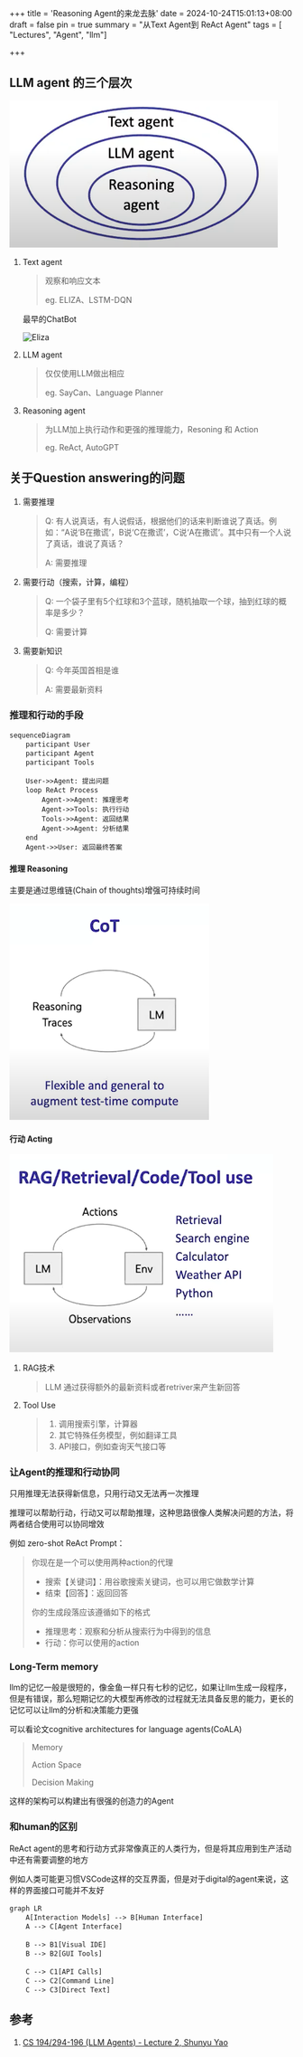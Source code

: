+++
title = 'Reasoning Agent的来龙去脉'
date = 2024-10-24T15:01:13+08:00
draft = false
pin = true
summary = "从Text Agent到 ReAct Agent"
tags = [ "Lectures", "Agent", "llm"]

+++

## LLM agent 的三个层次



<img src="https://raw.githubusercontent.com/looechao/blogimg/main/2024/llm-1.png" alt="3-level" style="zoom: 50%;" />

1. Text agent

   > 观察和响应文本
   >
   > eg. ELIZA、LSTM-DQN

   最早的ChatBot

   ![Eliza](https://upload.wikimedia.org/wikipedia/commons/4/4e/ELIZA_conversation.jpg)

2. LLM agent

   > 仅仅使用LLM做出相应
   >
   > eg. SayCan、Language Planner

3. Reasoning agent

   > 为LLM加上执行动作和更强的推理能力，Resoning 和 Action
   >
   > eg. ReAct, AutoGPT



## 关于Question answering的问题



1. 需要推理

   > Q: 有人说真话，有人说假话，根据他们的话来判断谁说了真话。例如：“A说‘B在撒谎’，B说‘C在撒谎’，C说‘A在撒谎’。其中只有一个人说了真话，谁说了真话？
   >
   > A: 需要推理

2. 需要行动（搜索，计算，编程）

   > Q: 一个袋子里有5个红球和3个蓝球，随机抽取一个球，抽到红球的概率是多少？
   >
   > Q: 需要计算

3. 需要新知识

   >Q: 今年英国首相是谁
   >
   >A: 需要最新资料

### 推理和行动的手段

```mermaid
sequenceDiagram
    participant User
    participant Agent
    participant Tools
    
    User->>Agent: 提出问题
    loop ReAct Process
        Agent->>Agent: 推理思考
        Agent->>Tools: 执行行动
        Tools->>Agent: 返回结果
        Agent->>Agent: 分析结果
    end
    Agent->>User: 返回最终答案
```



#### **推理** Reasoning

主要是通过思维链(Chain of thoughts)增强可持续时间

<img src="https://raw.githubusercontent.com/looechao/blogimg/main/2024/llm-2.png" style="zoom:50%;" />

#### **行动** Acting

<img src="https://raw.githubusercontent.com/looechao/blogimg/main/2024/llm-3.png" alt="Acting" style="zoom:50%;" />

1. RAG技术

   > LLM 通过获得额外的最新资料或者retriver来产生新回答

2. Tool Use

   > 1. 调用搜索引擎，计算器
   > 2. 其它特殊任务模型，例如翻译工具
   > 3. API接口，例如查询天气接口等

### 让Agent的推理和行动协同

只用推理无法获得新信息，只用行动又无法再一次推理

推理可以帮助行动，行动又可以帮助推理，这种思路很像人类解决问题的方法，将两者结合使用可以协同增效

例如 zero-shot ReAct Prompt：

> 你现在是一个可以使用两种action的代理
>
> - 搜索【关键词】：用谷歌搜索关键词，也可以用它做数学计算
> - 结束【回答】：返回回答
>
> 你的生成段落应该遵循如下的格式
>
> - 推理思考：观察和分析从搜索行为中得到的信息
> - 行动：你可以使用的action

### Long-Term memory

llm的记忆一般是很短的，像金鱼一样只有七秒的记忆，如果让llm生成一段程序，但是有错误，那么短期记忆的大模型再修改的过程就无法具备反思的能力，更长的记忆可以让llm的分析和决策能力更强

可以看论文cognitive architectures for language agents(CoALA)

> Memory
>
> Action Space 
>
> Decision Making

这样的架构可以构建出有很强的创造力的Agent

### 和human的区别

ReAct agent的思考和行动方式非常像真正的人类行为，但是将其应用到生产活动中还有需要调整的地方

例如人类可能更习惯VSCode这样的交互界面，但是对于digital的agent来说，这样的界面接口可能并不友好

```mermaid
graph LR
    A[Interaction Models] --> B[Human Interface]
    A --> C[Agent Interface]
    
    B --> B1[Visual IDE]
    B --> B2[GUI Tools]
    
    C --> C1[API Calls]
    C --> C2[Command Line]
    C --> C3[Direct Text]
```

## 参考

1. [CS 194/294-196 (LLM Agents) - Lecture 2, Shunyu Yao](https://www.youtube.com/watch?v=RM6ZArd2nVc)
